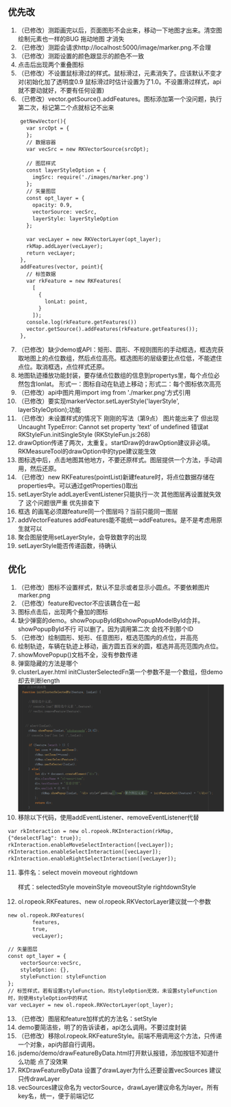 ## 优先改
1. （已修改）测距画完以后，页面图形不会出来，移动一下地图才出来。清空图绘制元素也一样的BUG   拖动地图  才消失
2. （已修改）测距会请求http://localhost:5000/image/marker.png.不合理
3. （已修改）测距设置的颜色跟显示的颜色不一致
4. 点击后出现两个重叠图标
5. （已修改）不设置鼠标滑过的样式。鼠标滑过，元素消失了。应该默认不变才对(初始化加了透明度0.9   鼠标滑过时估计设置为了1.0。不设置滑过样式，api就不要动就好，不要有任何设置)
6. （已修改）vector.getSource().addFeatures。图标添加第一个没问题，执行第二次，标记第二个点就标记不出来
````
    getNewVector(){
      var srcOpt = {
      };
      // 数据容器
      var vecSrc = new RKVectorSource(srcOpt);

      // 图层样式
      const layerStyleOption = {
        imgSrc: require('./images/marker.png')
      };
      // 矢量图层
      const opt_layer = {
        opacity: 0.9,
        vectorSource: vecSrc,
        layerStyle: layerStyleOption
      };

      var vecLayer = new RKVectorLayer(opt_layer);
      rkMap.addLayer(vecLayer);
      return vecLayer;
    },
    addFeatures(vector, point){
      // 标签数据
      var rkFeature = new RKFeatures(
        [
          {
            lonLat: point,
          }
        ]);
      console.log(rkFeature.getFeatures())
      vector.getSource().addFeatures(rkFeature.getFeatures());
    },
````
7. （已修改）缺少demo或API：矩形、圆形、不规则图形的手动框选，框选完获取地图上的点位数组，然后点位高亮。框选图形的层级要比点位低，不能遮住点位。取消框选，点位样式还原。
8. 地图轨迹播放功能封装，要存储点位数组的信息到propertys里，每个点位必然包含lonlat。
形式一：图标自动在轨迹上移动；形式二：每个图标依次高亮
9.  （已修改）api中图片用import img from './marker.png'方式引用
10. （已修改）要实现markerVector.setLayerStyle('layerStyle', layerStyleOption);功能
11. （已修改）未设置样式的情况下   刚刚的写法（第9点）  图片能出来了  但出现Uncaught TypeError: Cannot set property 'text' of undefined 错误at RKStyleFun.initSingleStyle (RKStyleFun.js:268)
12. drawOption传递了两次，太重复。startDraw的drawOption建议非必填。RKMeasureTool的drawOption中的type建议能生效
13. 图标选中后，点击地图其他地方，不要还原样式。图层提供一个方法，手动调用，然后还原。
14. （已修改）new RKFeatures(pointList)新建feature时，将点位数据存储在properties中。可以通过getProperties()取出
15. setLayerStyle  addLayerEventListener只能执行一次  其他图层再设置就失效了   这个问题很严重  优先排查下
16. 框选 的画笔必须跟feature同一个图层吗？当前只能同一图层
17. addVectorFeatures  addFeatures能不能统一addFeatures。是不是考虑用原生就可以
18. 聚合图层使用setLayerStyle，会导致数字的出现
19. setLayerStyle能否传递函数，待确认

## 优化
1. （已修改）图标不设置样式，默认不显示或者显示小圆点。不要依赖图片marker.png
2. （已修改）feature和vector不应该耦合在一起
3. 图标点击后，出现两个叠加的图标
4. 缺少弹窗的demo。showPopupById和showPopupModelById合并。showPopupById不行   可以删了。因为调用第二次  会找不到那个ID
5. （已修改）绘制圆形、矩形、任意图形，框选范围内的点位，并高亮
6. 绘制轨迹，车辆在轨迹上移动，画方圆五百米的圆，框选并高亮范围内点位。
7. showMovePopup()文档不全，没有参数传递
8. 弹窗隐藏的方法是哪个
9. clusterLayer.html  initClusterSelectedFn第一个参数不是一个数组，但demo却去判断length
![Image text](https://github.com/ShuangMuChengLi/rk-map/blob/master/clickFeature.png)
10. 移除以下代码，使用addEventListener、removeEventListener代替
````
var rkInteraction = new ol.ropeok.RKInteraction(rkMap, {"deselectFlag": true});
rkInteraction.enableMoveSelectInteraction([vecLayer]);
rkInteraction.enableSelectInteraction([vecLayer]);
rkInteraction.enableRightSelectInteraction([vecLayer]);
````

11. 事件名：select movein moveout rightdown

    样式：selectedStyle moveinStyle moveoutStyle rightdownStyle
12. ol.ropeok.RKFeatures、new ol.ropeok.RKVectorLayer建议就一个参数
````
new ol.ropeok.RKFeatures(
        features,
        true,
        vecLayer);
````
````
// 矢量图层
const opt_layer = {
    vectorSource:vecSrc,
    styleOption: {},
    styleFunction: styleFunction
};
// 标签样式，若有设置styleFunction，则styleOption无效，未设置styleFunction时，则使用styleOption中的样式
var vecLayer = new ol.ropeok.RKVectorLayer(opt_layer);
````
13. （已修改）图层和feature加样式的方法名：setStyle
14. demo要简洁些，明了的告诉读者，api怎么调用。不要过度封装
15. （已修改）移除ol.ropeok.RKFeatureStyle。前端不用调用这个方法，只传递一个对象，api内部自行调用。
16. jsdemo/demo/drawFeatureByData.html打开默认报错，添加按钮不知道什么功能   点了没效果
17. RKDrawFeatureByData  设置了drawLayer为什么还要设置vecSources  建议只传drawLayer
18. vecSources建议命名为 vectorSource，drawLayer建议命名为layer。所有key名，统一，便于前端记忆



